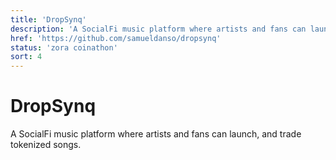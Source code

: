 ```yaml
---
title: 'DropSynq'
description: 'A SocialFi music platform where artists and fans can launch, and trade tokenized songs.'
href: 'https://github.com/samueldanso/dropsynq'
status: 'zora coinathon'
sort: 4
---
```


# DropSynq

A SocialFi music platform where artists and fans can launch, and trade tokenized songs.
